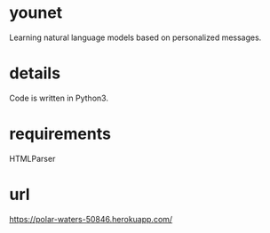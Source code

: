 # younet
Learning natural language models based on personalized messages.

# details
Code is written in Python3. 

# requirements
HTMLParser

# url
https://polar-waters-50846.herokuapp.com/